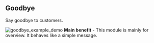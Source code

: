 ## Goodbye

Say goodbye to customers.

![goodbye_example_demo](https://raw.githubusercontent.com/loyjoy/welcome/master/help/processes/process/subprocesses/goodbye_example.png)
**Main benefit** - This module is mainly for overview. It behaves like a simple message.
